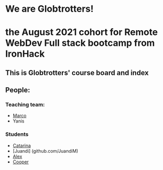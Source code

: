# We are Globtrotters!
# the August 2021 cohort for Remote WebDev Full stack bootcamp from IronHack

## This is Globtrotters' course board and index

## People:
### Teaching team:
- [Marco](github.com/marco-ih-bcn)
- Yanis

### Students
- [Catarina](github.com/anaresende)
- [Juandi] (github.com/JuandiM)
- [Alex](https://github.com/AlexVascon/Globtrotters/edit/main/README.md)
- [Cooper](https://github.com/Coops023)
